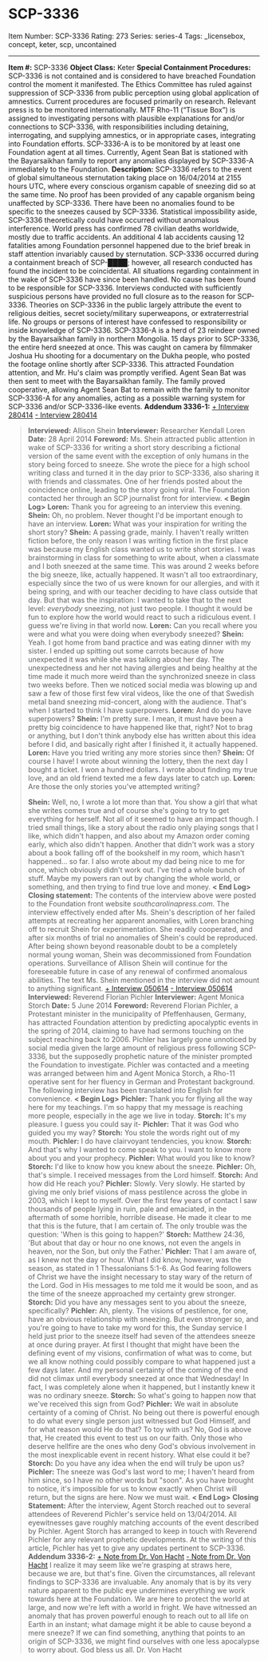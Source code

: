 # SCP-3336
Item Number: SCP-3336
Rating: 273
Series: series-4
Tags: _licensebox, concept, keter, scp, uncontained

---

**Item #:** SCP-3336
**Object Class:** Keter
**Special Containment Procedures:** SCP-3336 is not contained and is considered to have breached Foundation control the moment it manifested. The Ethics Committee has ruled against suppression of SCP-3336 from public perception using global application of amnestics. Current procedures are focused primarily on research.
Relevant press is to be monitored internationally. MTF Rho-11 (“Tissue Box”) is assigned to investigating persons with plausible explanations for and/or connections to SCP-3336, with responsibilities including detaining, interrogating, and supplying amnestics, or in appropriate cases, integrating into Foundation efforts.
SCP-3336-A is to be monitored by at least one Foundation agent at all times. Currently, Agent Sean Bat is stationed with the Bayarsaikhan family to report any anomalies displayed by SCP-3336-A immediately to the Foundation.
**Description:** SCP-3336 refers to the event of global simultaneous sternutation taking place on 16/04/2014 at 2155 hours UTC, where every conscious organism capable of sneezing did so at the same time. No proof has been provided of any capable organism being unaffected by SCP-3336.
There have been no anomalies found to be specific to the sneezes caused by SCP-3336. Statistical impossibility aside, SCP-3336 theoretically could have occurred without anomalous interference. World press has confirmed 78 civilian deaths worldwide, mostly due to traffic accidents. An additional 4 lab accidents causing 12 fatalities among Foundation personnel happened due to the brief break in staff attention invariably caused by sternutation. SCP-3336 occurred during a containment breach of SCP-████; however, all research conducted has found the incident to be coincidental. All situations regarding containment in the wake of SCP-3336 have since been handled.
No cause has been found to be responsible for SCP-3336. Interviews conducted with sufficiently suspicious persons have provided no full closure as to the reason for SCP-3336. Theories on SCP-3336 in the public largely attribute the event to religious deities, secret society/military superweapons, or extraterrestrial life. No groups or persons of interest have confessed to responsibility or inside knowledge of SCP-3336.
SCP-3336-A is a herd of 23 reindeer owned by the Bayarsaikhan family in northern Mongolia. 15 days prior to SCP-3336, the entire herd sneezed at once. This was caught on camera by filmmaker Joshua Hu shooting for a documentary on the Dukha people, who posted the footage online shortly after SCP-3336. This attracted Foundation attention, and Mr. Hu's claim was promptly verified. Agent Sean Bat was then sent to meet with the Bayarsaikhan family. The family proved cooperative, allowing Agent Sean Bat to remain with the family to monitor SCP-3336-A for any anomalies, acting as a possible warning system for SCP-3336 and/or SCP-3336-like events.
**Addendum 3336-1:**
[\+ Interview 280414](javascript:;)
[\- Interview 280414](javascript:;)
> **Interviewed:** Allison Shein
> **Interviewer:** Researcher Kendall Loren
> **Date:** 28 April 2014
> **Foreword:** Ms. Shein attracted public attention in wake of SCP-3336 for writing a short story describing a fictional version of the same event with the exception of only humans in the story being forced to sneeze. She wrote the piece for a high school writing class and turned it in the day prior to SCP-3336, also sharing it with friends and classmates. One of her friends posted about the coincidence online, leading to the story going viral. The Foundation contacted her through an SCP journalist front for interview.
> **< Begin Log>**
> **Loren:** Thank you for agreeing to an interview this evening.
> **Shein:** Oh, no problem. Never thought I'd be important enough to have an interview.
> **Loren:** What was your inspiration for writing the short story?
> **Shein:** A passing grade, mainly. I haven't really written fiction before, the only reason I was writing fiction in the first place was because my English class wanted us to write short stories. I was brainstorming in class for something to write about, when a classmate and I both sneezed at the same time. This was around 2 weeks before the big sneeze, like, actually happened. It wasn't all too extraordinary, especially since the two of us were known for our allergies, and with it being spring, and with our teacher deciding to have class outside that day. But that was the inspiration: I wanted to take that to the next level: _everybody_ sneezing, not just two people. I thought it would be fun to explore how the world would react to such a ridiculous event. I guess we're living in that world now.
> **Loren:** Can you recall where you were and what you were doing when everybody sneezed?
> **Shein:** Yeah. I got home from band practice and was eating dinner with my sister. I ended up spitting out some carrots because of how unexpected it was while she was talking about her day. The unexpectedness and her not having allergies and being healthy at the time made it much more weird than the synchronized sneeze in class two weeks before. Then we noticed social media was blowing up and saw a few of those first few viral videos, like the one of that Swedish metal band sneezing mid-concert, along with the audience. That's when I started to think I have superpowers.
> **Loren:** And do you have superpowers?
> **Shein:** I'm pretty sure. I mean, it must have been a pretty big coincidence to have happened like that, right? Not to brag or anything, but I don't think anybody else has written about this idea before I did, and basically right after I finished it, it actually happened.
> **Loren:** Have you tried writing any more stories since then?
> **Shein:** Of course I have! I wrote about winning the lottery, then the next day I bought a ticket. I won a hundred dollars. I wrote about finding my true love, and an old friend texted me a few days later to catch up.
> **Loren:** Are those the only stories you've attempted writing?  
>    
>  **Shein:** Well, no, I wrote a lot more than that. You show a girl that what she writes comes true and of course she's going to try to get everything for herself. Not all of it seemed to have an impact though. I tried small things, like a story about the radio only playing songs that I like, which didn't happen, and also about my Amazon order coming early, which also didn't happen. Another that didn't work was a story about a book falling off of the bookshelf in my room, which hasn't happened… so far. I also wrote about my dad being nice to me for once, which obviously didn't work out. I've tried a whole bunch of stuff. Maybe my powers ran out by changing the whole world, or something, and then trying to find true love and money.
> **< End Log>**
> **Closing statement:** The contents of the interview above were posted to the Foundation front website _southcarolinapress.com_. The interview effectively ended after Ms. Shein's description of her failed attempts at recreating her apparent anomalies, with Loren branching off to recruit Shein for experimentation. She readily cooperated, and after six months of trial no anomalies of Shein's could be reproduced. After being shown beyond reasonable doubt to be a completely normal young woman, Shein was decommissioned from Foundation operations. Surveillance of Allison Shein will continue for the foreseeable future in case of any renewal of confirmed anomalous abilities. The text Ms. Shein mentioned in the interview did not amount to anything significant.
[\+ Interview 050614](javascript:;)
[\- Interview 050614](javascript:;)
> **Interviewed:** Reverend Florian Pichler
> **Interviewer:** Agent Monica Storch
> **Date:** 5 June 2014
> **Foreword:** Reverend Florian Pichler, a Protestant minister in the municipality of Pfeffenhausen, Germany, has attracted Foundation attention by predicting apocalyptic events in the spring of 2014, claiming to have had sermons touching on the subject reaching back to 2006. Pichler has largely gone unnoticed by social media given the large amount of religious press following SCP-3336, but the supposedly prophetic nature of the minister prompted the Foundation to investigate. Pichler was contacted and a meeting was arranged between him and Agent Monica Storch, a Rho-11 operative sent for her fluency in German and Protestant background. The following interview has been translated into English for convenience.
> **< Begin Log>**
> **Pichler:** Thank you for flying all the way here for my teachings. I'm so happy that my message is reaching more people, especially in the age we live in today.
> **Storch:** It's my pleasure. I guess you could say it-
> **Pichler:** That it was God who guided you my way?
> **Storch:** You stole the words right out of my mouth.
> **Pichler:** I do have clairvoyant tendencies, you know.
> **Storch:** And that's why I wanted to come speak to you. I want to know more about you and your prophecy.
> **Pichler:** What would you like to know?
> **Storch:** I'd like to know how you knew about the sneeze.
> **Pichler:** Oh, that's simple. I received messages from the Lord himself.
> **Storch:** And how did He reach you?
> **Pichler:** Slowly. Very slowly. He started by giving me only brief visions of mass pestilence across the globe in 2003, which I kept to myself. Over the first few years of contact I saw thousands of people lying in ruin, pale and emaciated, in the aftermath of some horrible, horrible disease. He made it clear to me that this is the future, that I am certain of. The only trouble was the question: 'When is this going to happen?'
> **Storch:** Matthew 24:36, 'But about that day or hour no one knows, not even the angels in heaven, nor the Son, but only the Father.'
> **Pichler:** That I am aware of, as I knew not the day or hour. What I did know, however, was the season, as stated in 1 Thessalonians 5:1-6. As God fearing followers of Christ we have the insight necessary to stay wary of the return of the Lord. God in His messages to me told me it would be soon, and as the time of the sneeze approached my certainty grew stronger.
> **Storch:** Did you have any messages sent to you about the sneeze, specifically?
> **Pichler:** Ah, plenty. The visions of pestilence, for one, have an obvious relationship with sneezing. But even stronger so, and you're going to have to take my word for this, the Sunday service I held just prior to the sneeze itself had seven of the attendees sneeze at once during prayer. At first I thought that might have been the defining event of my visions, confirmation of what was to come, but we all know nothing could possibly compare to what happened just a few days later. And my personal certainty of the coming of the end did not climax until everybody sneezed at once that Wednesday! In fact, I was completely alone when it happened, but I instantly knew it was no ordinary sneeze.
> **Storch:** So what's going to happen now that we've received this sign from God?
> **Pichler:** We wait in absolute certainty of a coming of Christ. No being out there is powerful enough to do what every single person just witnessed but God Himself, and for what reason would He do that? To toy with us? No, God is above that, He created this event to test us on our faith. Only those who deserve hellfire are the ones who deny God's obvious involvement in the most inexplicable event in recent history. What else could it be?
> **Storch:** Do you have any idea when the end will truly be upon us?
> **Pichler:** The sneeze was God's last word to me; I haven't heard from him since, so I have no other words but "soon". As you have brought to notice, it's impossible for us to know exactly when Christ will return, but the signs are here. Now we must wait.
> **< End Log>**
> **Closing Statement:** After the interview, Agent Storch reached out to several attendees of Reverend Pichler's service held on 13/04/2014. All eyewitnesses gave roughly matching accounts of the event described by Pichler. Agent Storch has arranged to keep in touch with Reverend Pichler for any relevant prophetic developments. At the writing of this article, Pichler has yet to give any updates pertinent to SCP-3336.
**Addendum 3336-2:**
[\+ Note from Dr. Von Hacht](javascript:;)
[\- Note from Dr. Von Hacht](javascript:;)
> I realize it may seem like we're grasping at straws here, because we are, but that's fine. Given the circumstances, all relevant findings to SCP-3336 are invaluable. Any anomaly that is by its very nature apparent to the public eye undermines everything we work towards here at the Foundation. We are here to protect the world at large, and now we're left with a world in fright. We have witnessed an anomaly that has proven powerful enough to reach out to all life on Earth in an instant; what damage might it be able to cause beyond a mere sneeze? If we can find something, anything that points to an origin of SCP-3336, we might find ourselves with one less apocalypse to worry about.
> God bless us all.
> Dr. Von Hacht